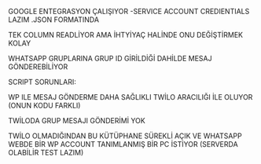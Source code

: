 GOOGLE ENTEGRASYON ÇALIŞIYOR -SERVICE ACCOUNT CREDIENTIALS LAZIM .JSON FORMATINDA

TEK COLUMN READLİYOR AMA İHTYİYAÇ HALİNDE ONU DEĞİŞTİRMEK KOLAY
 
WHATSAPP GRUPLARINA GRUP ID GİRİLDİĞİ DAHİLDE MESAJ GÖNDEREBİLİYOR 

 SCRIPT SORUNLARI: 
 
WP ILE MESAJ GÖNDERME DAHA SAĞLIKLI TWİLO ARACILIĞI İLE OLUYOR (ONUN KODU FARKLI)
 
TWİLODA GRUP MESAJI GÖNDERİMİ YOK
 
TWİLO OLMADIĞINDAN BU KÜTÜPHANE SÜREKLİ AÇIK VE WHATSAPP WEBDE BİR WP ACCOUNT TANIMLANMIŞ BİR PC İSTİYOR (SERVERDA OLABİLİR TEST LAZIM)
 
